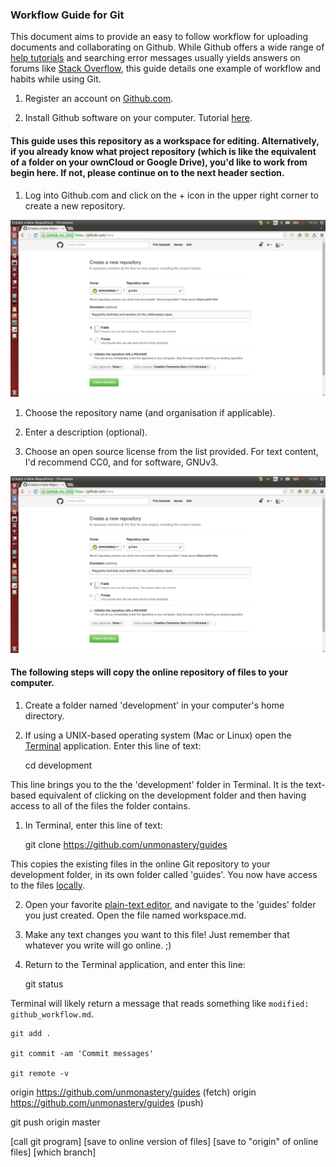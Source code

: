 ### Workflow Guide for Git

This document aims to provide an easy to follow workflow for uploading documents and collaborating on Github. While Github offers a wide range of [help tutorials](https://guides.github.com/activities/hello-world/) and searching error messages usually yields answers on forums like [Stack Overflow](http://stackoverflow.com), this guide details one example of workflow and habits while using Git.

1. Register an account on [Github.com](http://github.com).

1. Install Github software on your computer. Tutorial [here](https://git-scm.com/book/en/v2/Getting-Started-Installing-Git).

#### This guide uses this repository as a workspace for editing. Alternatively, if you already know what project repository (which is like the equivalent of a folder on your ownCloud or Google Drive), you'd like to work from begin here. If not, please continue on to the next header section.

1. Log into Github.com and click on the + icon in the upper right corner to create a new repository.

![](images/git_create_repo1.png)

1. Choose the repository name (and organisation if applicable).

1. Enter a description (optional).

1. Choose an open source license from the list provided. For text content, I'd recommend CC0, and for software, GNUv3.

![](images/git_create_repo2.png)

#### The following steps will copy the online repository of files to your computer.

1. Create a folder named 'development' in your computer's home directory.

1. If using a UNIX-based operating system (Mac or Linux) open the [Terminal](link) application. Enter this line of text:

    cd development

This line brings you to the the 'development' folder in Terminal. It is the text-based equivalent of clicking on the development folder and then having access to all of the files the folder contains.

1. In Terminal, enter this line of text:

    git clone https://github.com/unmonastery/guides

This copies the existing files in the online Git repository to your development folder, in its own folder called 'guides'. You now have access to the files [locally](http://www.webopedia.com/TERM/L/local.html).

2. Open your favorite [plain-text editor](http://lifehacker.com/five-best-text-editors-1564907215), and navigate to the 'guides' folder you just created. Open the file named workspace.md.

1. Make any text changes you want to this file! Just remember that whatever you write will go online. ;)

1. Return to the Terminal application, and enter this line:

    git status

Terminal will likely return a message that reads something like `modified:   github_workflow.md`.

    git add .

    git commit -am 'Commit messages'

    git remote -v

origin	https://github.com/unmonastery/guides (fetch)
origin	https://github.com/unmonastery/guides (push)

git push origin master

[call git program] [save to online version of files] [save to "origin" of online files] [which branch]
